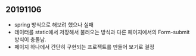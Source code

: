 ## 20191106

- spring 방식으로 해보려 했으나 실패
- 데이터를 static에서 저장해서 불러오는 방식과 다른 페이지에서의 Form-submit 방식이 충돌남.
- 페이지 하나에서 간단히 구현되는 프로젝트를 만들어 보기로 결정